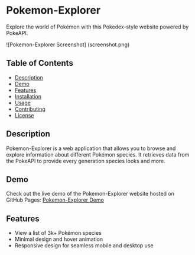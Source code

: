 # Pokemon-Explorer

Explore the world of Pokémon with this Pokedex-style website powered by PokeAPI.

![Pokemon-Explorer Screenshot]
(screenshot.png)

## Table of Contents
- [Description](#description)
- [Demo](#demo)
- [Features](#features)
- [Installation](#installation)
- [Usage](#usage)
- [Contributing](#contributing)
- [License](#license)

## Description
Pokemon-Explorer is a web application that allows you to browse and explore information about different Pokémon species. It retrieves data from the PokeAPI to provide every generation species looks and more.

## Demo
Check out the live demo of the Pokemon-Explorer website hosted on GitHub Pages: [Pokemon-Explorer Demo](https://saahiyo.github.io/Pokemon-Explorer)

## Features
- View a list of 3k+ Pokémon species
- Minimal design and hover animation 
- Responsive design for seamless mobile and desktop use
 
